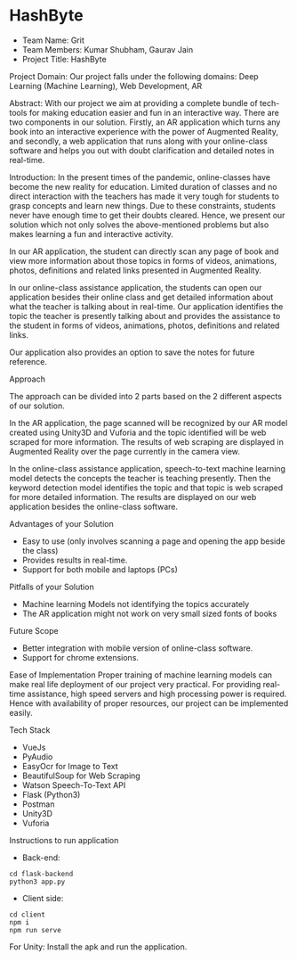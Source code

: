 # HashByte
- Team Name: Grit
- Team Members: Kumar Shubham, Gaurav Jain
- Project Title: HashByte


Project Domain: 
Our project falls under the following domains: Deep Learning (Machine Learning), Web Development, AR

Abstract:
With our project we aim at providing a complete bundle of tech-tools for making education easier and fun in an interactive way. There are two components in our solution. Firstly, an AR application which turns any book into an interactive experience with the power of Augmented Reality, and secondly, a web application that runs along with your online-class software and helps you out with doubt clarification and detailed notes in real-time.

Introduction:
In the present times of the pandemic, online-classes have become the new reality for education. Limited duration of classes and no direct interaction with the teachers has made it very tough for students to grasp concepts and learn new things. Due to these constraints, students never have enough time to get their doubts cleared. Hence, we present our solution which not only solves the above-mentioned problems but also makes learning a fun and interactive activity.

In our AR application, the student can directly scan any page of book and view more information about those topics in forms of videos, animations, photos, definitions and related links presented in Augmented Reality. 

In our online-class assistance application, the students can open our application besides their online class and get detailed information about what the teacher is talking about in real-time. Our application identifies the topic the teacher is presently talking about and provides the assistance to the student in forms of videos, animations, photos, definitions and related links. 

Our application also provides an option to save the notes for future reference.


Approach

The approach can be divided into 2 parts based on the 2 different aspects of our solution.

In the AR application, the page scanned will be recognized by our AR model created using Unity3D and Vuforia and the topic identified will be web scraped for more information. The results of web scraping are displayed in Augmented Reality over the page currently in the camera view.

In the online-class assistance application, speech-to-text machine learning model detects the concepts the teacher is teaching presently. Then the keyword detection model identifies the topic and that topic is web scraped for more detailed information. The results are displayed on our web application besides the online-class software.  

Advantages of your Solution
- Easy to use (only involves scanning a page and opening the app beside the class)
- Provides results in real-time.
- Support for both mobile and laptops (PCs)

Pitfalls of your Solution
- Machine learning Models not identifying the topics accurately
- The AR application might not work on very small sized fonts of books

Future Scope
- Better integration with mobile version of online-class software.
- Support for chrome extensions.

Ease of Implementation
Proper training of machine learning models can make real life deployment of our project very practical. For providing real-time assistance, high speed servers and high processing power is required. Hence with availability of proper resources, our project can be implemented easily.

Tech Stack
- VueJs
- PyAudio 
- EasyOcr for Image to Text
- BeautifulSoup for Web Scraping
- Watson Speech-To-Text API
- Flask (Python3)
- Postman
- Unity3D
- Vuforia

Instructions to run application
- Back-end:
```
cd flask-backend
python3 app.py
```

- Client side:
```
cd client
npm i
npm run serve
```

For Unity:
Install the apk and run the application.
